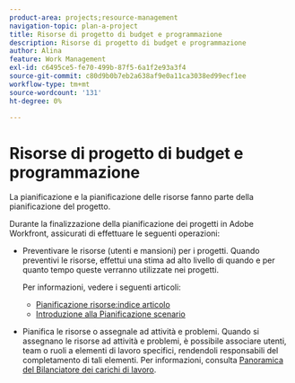 ```yaml
---
product-area: projects;resource-management
navigation-topic: plan-a-project
title: Risorse di progetto di budget e programmazione
description: Risorse di progetto di budget e programmazione
author: Alina
feature: Work Management
exl-id: c6495ce5-fe70-499b-87f5-6a1f2e93a3f4
source-git-commit: c80d9b0b7eb2a638af9e0a11ca3038ed99ecf1ee
workflow-type: tm+mt
source-wordcount: '131'
ht-degree: 0%

---
```


# Risorse di progetto di budget e programmazione

<!--
<p data-mc-conditions="QuicksilverOrClassic.Draft mode">(NOTE: this article is only valuable for searching. All the information resides in other articles.)</p>
-->

La pianificazione e la pianificazione delle risorse fanno parte della pianificazione del progetto.

Durante la finalizzazione della pianificazione dei progetti in Adobe Workfront, assicurati di effettuare le seguenti operazioni:

* Preventivare le risorse (utenti e mansioni) per i progetti. Quando preventivi le risorse, effettui una stima ad alto livello di quando e per quanto tempo queste verranno utilizzate nei progetti.

  Per informazioni, vedere i seguenti articoli:

   * [Pianificazione risorse:indice articolo](../../../resource-mgmt/resource-planning/resource-planning-overview.md)
   * [Introduzione alla Pianificazione scenario](../../../scenario-planner/get-started-with-scenario-planning.md)

* Pianifica le risorse o assegnale ad attività e problemi. Quando si assegnano le risorse ad attività e problemi, è possibile associare utenti, team o ruoli a elementi di lavoro specifici, rendendoli responsabili del completamento di tali elementi. Per informazioni, consulta [Panoramica del Bilanciatore dei carichi di lavoro](../../../resource-mgmt/workload-balancer/overview-workload-balancer.md).
